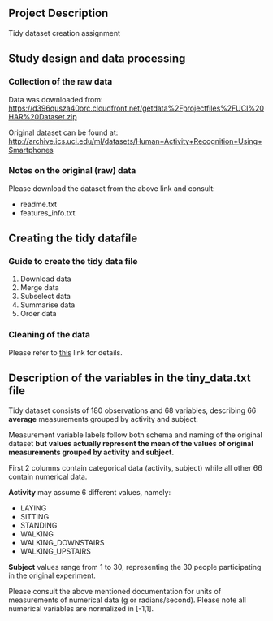 ## Project Description
Tidy dataset creation assignment

## Study design and data processing

### Collection of the raw data
Data was downloaded from: https://d396qusza40orc.cloudfront.net/getdata%2Fprojectfiles%2FUCI%20HAR%20Dataset.zip

Original dataset can be found at:
http://archive.ics.uci.edu/ml/datasets/Human+Activity+Recognition+Using+Smartphones

### Notes on the original (raw) data
Please download the dataset from the above link and consult:

- readme.txt
- features_info.txt

## Creating the tidy datafile

### Guide to create the tidy data file

1. Download data
2. Merge data
3. Subselect data
4. Summarise data
5. Order data

### Cleaning of the data
Please refer to [this](https://github.com/LoGreHub/gettingandcleaningdata/blob/master/README.md) link for details.

## Description of the variables in the tiny_data.txt file
Tidy dataset consists of 180 observations and 68 variables, describing 66 **average** measurements grouped by
activity and subject.

Measurement variable labels follow both schema and naming of the original dataset **but values actually represent the mean of the values of original measurements grouped by activity and subject.** 

First 2 columns contain categorical data (activity, subject) while all other 66 contain numerical data.

**Activity** may assume 6 different values, namely:

- LAYING
- SITTING
- STANDING
- WALKING
- WALKING_DOWNSTAIRS
- WALKING_UPSTAIRS

**Subject** values range from 1 to 30, representing the 30 people participating in the original experiment.

Please consult the above mentioned documentation for units of measurements of numerical data
(g or radians/second). Please note all numerical variables are normalized in [-1,1].
